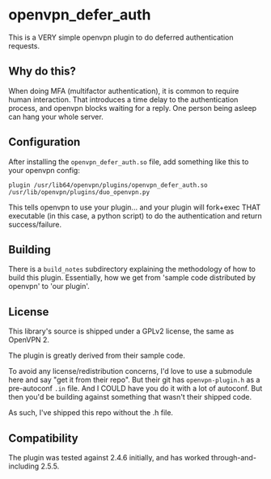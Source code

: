 # openvpn_defer_auth

This is a VERY simple openvpn plugin to do deferred authentication requests.

Why do this?
---
When doing MFA (multifactor authentication), it is common to require human interaction.  That introduces a time delay to the authentication process, and openvpn blocks waiting for a reply.  One person being asleep can hang your whole server.

Configuration
---
After installing the ```openvpn_defer_auth.so``` file, add something like this to your openvpn config:

```plugin /usr/lib64/openvpn/plugins/openvpn_defer_auth.so /usr/lib/openvpn/plugins/duo_openvpn.py```

This tells openvpn to use your plugin... and your plugin will fork+exec THAT executable (in this case, a python script) to do the authentication and return success/failure.

Building
---
There is a ```build_notes``` subdirectory explaining the methodology of how to build this plugin.  Essentially, how we get from 'sample code distributed by openvpn' to 'our plugin'.



License
---
This library's source is shipped under a GPLv2 license, the same as OpenVPN 2.

The plugin is greatly derived from their sample code.

To avoid any license/redistribution concerns, I'd love to use a submodule here and say "get it from their repo".  But their git has ```openvpn-plugin.h``` as a pre-autoconf ```.in``` file.  And I COULD have you do it with a lot of autoconf.  But then you'd be building against something that wasn't their shipped code.

As such, I've shipped this repo without the .h file.


Compatibility
---
The plugin was tested against 2.4.6 initially, and has worked through-and-including 2.5.5.

